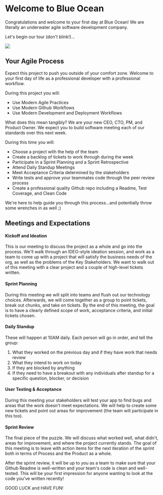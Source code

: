 # Welcome to Blue Ocean

Congratulations and welcome to your first day at Blue Ocean! We are literally an underwater agile software development company.  

Let's begin our tour (don't blink!)...

![](http://i.imgur.com/L3uCOf2.jpg?1)

## Your Agile Process

Expect this project to push you outside of your comfort zone. Welcome to your first day of life as a professional developer with a professional workflow.

During this project you will:
* Use Modern Agile Practices
* Use Modern Github Workflows
* Use Modern Development and Deployment Workflows

What does this mean tangibly? We are your new CEO, CTO, PM, and Product Owner. We expect you to build software meeting each of our standards over this next week.

During this time you will:
* Choose a project with the help of the team
* Create a backlog of tickets to work through during the week
* Participate in a Sprint Planning and a Sprint Retrospective
* Attend Daily Standup Meetings
* Meet Acceptance Criteria determined by the stakeholders
* Write tests and approve your teammates code through the peer review process
* Create a professional quality Github repo including a Readme, Test Coverage, and Clean Code

We're here to help guide you through this process...and potentially throw some wrenches in as well ;)

## Meetings and Expectations
#### Kickoff and Ideation
This is our meeting to discuss the project as a whole and go into the process. We'll walk through an IDEO-style ideation session, and work as a team to come up with a project that will satisfy the business needs of the org, as well as the problems of the Key Stakeholders. We want to walk out of this meeting with a clear project and a couple of high-level tickets written. 

#### Sprint Planning
During this meeting we will split into teams and flush out our technology choices. Afterwards, we will come together as a group to point tickets, break out chunks, and take on tickets. By the end of this meeting, the goal is to have a clearly defined scope of work, acceptance criteria, and initial tickets chosen.

#### Daily Standup
These will happen at 10AM daily. Each person will go in order, and tell the group:
1. What they worked on the previous day and if they have work that needs review
2. What they intend to work on today
3. If they are blocked by anything 
4. If they need to have a breakout with any individuals after standup for a specific question, blocker, or decision

#### User Testing & Acceptance
During this meeting your stakeholders will test your app to find bugs and areas that the work doesn't meet expectations. We will help to create some new tickets and point out areas for improvement (the team will participate in this too).

#### Sprint Review
The final piece of the puzzle. We will discuss what worked well, what didn't, areas for improvement, and where the project currently stands. The goal of this meeting is to leave with action items for the next iteration of the sprint both in terms of Process and the Product as a whole. 

After the sprint review, it will be up to *you* as a team to make sure that your Github Readme is well-written and your team's code is clean and well-tested. This will be your first impression for anyone wanting to look at the code you've written recently!

GOOD LUCK and HAVE FUN!
